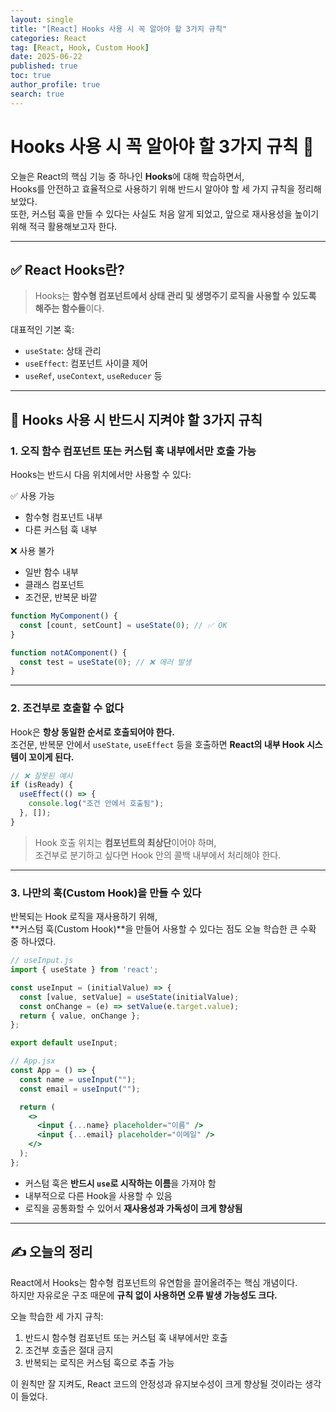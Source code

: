```yaml
---
layout: single
title: "[React] Hooks 사용 시 꼭 알아야 할 3가지 규칙"
categories: React
tag: [React, Hook, Custom Hook]
date: 2025-06-22
published: true
toc: true
author_profile: true
search: true
---
```


# Hooks 사용 시 꼭 알아야 할 3가지 규칙 🧠

오늘은 React의 핵심 기능 중 하나인 **Hooks**에 대해 학습하면서,  
Hooks를 안전하고 효율적으로 사용하기 위해 반드시 알아야 할 세 가지 규칙을 정리해보았다.  
또한, 커스텀 훅을 만들 수 있다는 사실도 처음 알게 되었고, 앞으로 재사용성을 높이기 위해 적극 활용해보고자 한다.

---

## ✅ React Hooks란?

> Hooks는 **함수형 컴포넌트에서 상태 관리 및 생명주기 로직을 사용할 수 있도록 해주는 함수들**이다.

대표적인 기본 훅:

- `useState`: 상태 관리
- `useEffect`: 컴포넌트 사이클 제어
- `useRef`, `useContext`, `useReducer` 등

---

## 🧩 Hooks 사용 시 반드시 지켜야 할 3가지 규칙

### 1. **오직 함수 컴포넌트 또는 커스텀 훅 내부에서만 호출 가능**

Hooks는 반드시 다음 위치에서만 사용할 수 있다:

✅ 사용 가능  
- 함수형 컴포넌트 내부  
- 다른 커스텀 훅 내부

❌ 사용 불가  
- 일반 함수 내부  
- 클래스 컴포넌트  
- 조건문, 반복문 바깥

```jsx
function MyComponent() {
  const [count, setCount] = useState(0); // ✅ OK
}

function notAComponent() {
  const test = useState(0); // ❌ 에러 발생
}
```

---

### 2. **조건부로 호출할 수 없다**

Hook은 **항상 동일한 순서로 호출되어야 한다.**  
조건문, 반복문 안에서 `useState`, `useEffect` 등을 호출하면 **React의 내부 Hook 시스템이 꼬이게 된다.**

```jsx
// ❌ 잘못된 예시
if (isReady) {
  useEffect(() => {
    console.log("조건 안에서 호출됨");
  }, []);
}
```

> Hook 호출 위치는 **컴포넌트의 최상단**이어야 하며,  
> 조건부로 분기하고 싶다면 Hook 안의 콜백 내부에서 처리해야 한다.

---

### 3. **나만의 훅(Custom Hook)을 만들 수 있다**

반복되는 Hook 로직을 재사용하기 위해,  
**커스텀 훅(Custom Hook)**을 만들어 사용할 수 있다는 점도 오늘 학습한 큰 수확 중 하나였다.

```jsx
// useInput.js
import { useState } from 'react';

const useInput = (initialValue) => {
  const [value, setValue] = useState(initialValue);
  const onChange = (e) => setValue(e.target.value);
  return { value, onChange };
};

export default useInput;
```

```jsx
// App.jsx
const App = () => {
  const name = useInput("");
  const email = useInput("");

  return (
    <>
      <input {...name} placeholder="이름" />
      <input {...email} placeholder="이메일" />
    </>
  );
};
```

- 커스텀 훅은 **반드시 `use`로 시작하는 이름**을 가져야 함
- 내부적으로 다른 Hook을 사용할 수 있음
- 로직을 공통화할 수 있어서 **재사용성과 가독성이 크게 향상됨**

---

## ✍️ 오늘의 정리

React에서 Hooks는 함수형 컴포넌트의 유연함을 끌어올려주는 핵심 개념이다.  
하지만 자유로운 구조 때문에 **규칙 없이 사용하면 오류 발생 가능성도 크다.**

오늘 학습한 세 가지 규칙:

1. 반드시 함수형 컴포넌트 또는 커스텀 훅 내부에서만 호출  
2. 조건부 호출은 절대 금지  
3. 반복되는 로직은 커스텀 훅으로 추출 가능

이 원칙만 잘 지켜도, React 코드의 안정성과 유지보수성이 크게 향상될 것이라는 생각이 들었다.
